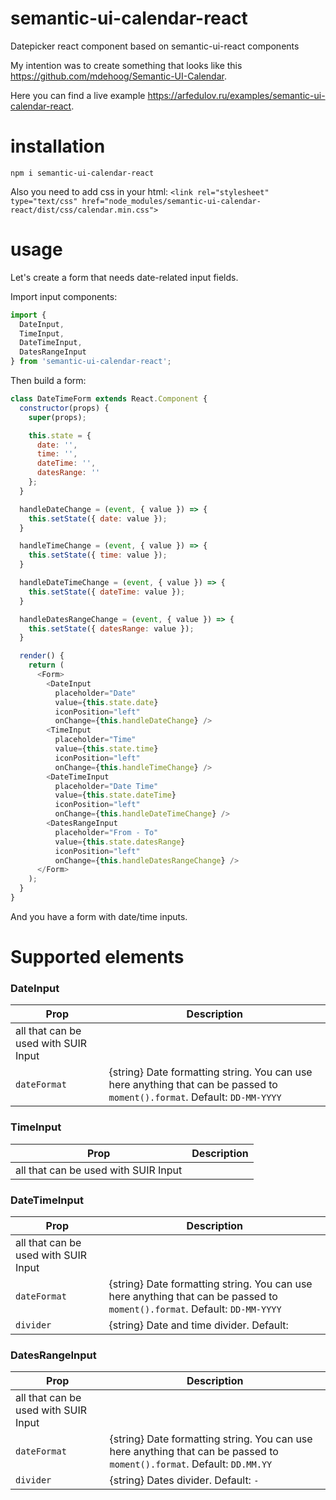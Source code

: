 # semantic-ui-calendar-react
Datepicker react component based on semantic-ui-react components

My intention was to create something that looks like this https://github.com/mdehoog/Semantic-UI-Calendar.

Here you can find a live example https://arfedulov.ru/examples/semantic-ui-calendar-react.

# installation
``npm i semantic-ui-calendar-react``

Also you need to add css in your html:
``<link rel="stylesheet" type="text/css" href="node_modules/semantic-ui-calendar-react/dist/css/calendar.min.css">``

# usage
Let's create a form that needs date-related input fields.

Import input components:
```javascript
import {
  DateInput,
  TimeInput,
  DateTimeInput,
  DatesRangeInput
} from 'semantic-ui-calendar-react';
```
Then build a form:
```javascript
class DateTimeForm extends React.Component {
  constructor(props) {
    super(props);

    this.state = {
      date: '',
      time: '',
      dateTime: '',
      datesRange: ''
    };
  }

  handleDateChange = (event, { value }) => {
    this.setState({ date: value });
  }

  handleTimeChange = (event, { value }) => {
    this.setState({ time: value });
  }

  handleDateTimeChange = (event, { value }) => {
    this.setState({ dateTime: value });
  }

  handleDatesRangeChange = (event, { value }) => {
    this.setState({ datesRange: value });
  }

  render() {
    return (
      <Form>
        <DateInput
          placeholder="Date"
          value={this.state.date}
          iconPosition="left"
          onChange={this.handleDateChange} />
        <TimeInput
          placeholder="Time"
          value={this.state.time}
          iconPosition="left"
          onChange={this.handleTimeChange} />
        <DateTimeInput
          placeholder="Date Time"
          value={this.state.dateTime}
          iconPosition="left"
          onChange={this.handleDateTimeChange} />
        <DatesRangeInput
          placeholder="From - To"
          value={this.state.datesRange}
          iconPosition="left"
          onChange={this.handleDatesRangeChange} />
      </Form>
    );
  }
}
```
And you have a form with date/time inputs.

# Supported elements

### DateInput

| Prop | Description |
| -----| ------------|
| all that can be used with SUIR Input | |
| ``dateFormat``| {string} Date formatting string. You can use here anything that can be passed to ``moment().format``. Default: ``DD-MM-YYYY``|

### TimeInput

| Prop | Description |
| -----| ------------|
| all that can be used with SUIR Input | |

### DateTimeInput

| Prop | Description |
| -----| ------------|
| all that can be used with SUIR Input | |
| ``dateFormat``| {string} Date formatting string. You can use here anything that can be passed to ``moment().format``. Default: ``DD-MM-YYYY``|
| ``divider`` | {string} Date and time divider. Default: `` `` |

### DatesRangeInput

| Prop | Description |
| -----| ------------|
| all that can be used with SUIR Input | |
| ``dateFormat``| {string} Date formatting string. You can use here anything that can be passed to ``moment().format``. Default: ``DD.MM.YY``|
| ``divider`` | {string} Dates divider. Default: `` - `` |